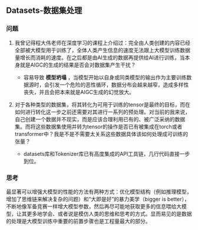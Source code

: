 ## Datasets-数据集处理

### 问题

1. 我曾记得程大伟老师在深度学习的课程上介绍过：完全由人类创建的内容已经全部被大模型用于训练了，全体人类产生信息的速度无法跟上大模型训练数据量增长而消耗的速度。在之后都是由AI生成的数据再提供给AI进行训练，当本身就是AIGC的生成的结果是否会对数据集产生干扰？
	- 容易导致 **模型坍塌** ，当模型开始以自身或同类模型的输出作为主要训练数据源时，会引发一个危险的恶性循环，数据分布会越来越窄，造成多样性丧失，并且会把本来就是AIGC生成的幻觉放大。

2. 对于各种类型的数据集，将其转化为可用于训练的tensor是最终的目标，而在如何进行转化这一步之前还需要对其进行一系列的预处理。对当前的我来说，自己创建一个数据并不现实，而是应该合理利用已有的、被广泛采纳的数据集。而将这些数据集使用并转为tensor的操作是否已有被集成在torch或者transformer中？我是不是不需要太关系这些数据具体该如何处理成可训练的张量？
	- datasets库和Tokenizer库已有高度集成的API工具链，几行代码直接一步到位。

### 思考

最显著可以增强大模型的性能的方法有两种方式：优化模型结构（例如推理模型，增加了思维链来解决复杂的问题）和“大即是好”的暴力美学（bigger is better），不断地像军备竞赛一样增大模型参数，然后再尽可能地获取更多的信息喂给大模型，让其更多地学会、或者说是模仿人类的思维和思考的方式。显而易见的是数据的处理是大模型训练中重要的前置步骤也是工程量最大的部分。

